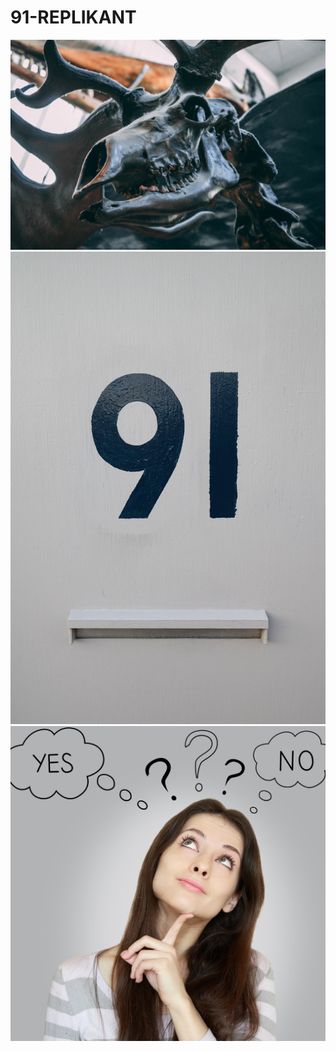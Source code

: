 # 91-REPLIKANT
![diane-picchiottino-REvTp9jXd-I-unsplash](https://github.com/totoro65/91-REPLIKANT/blob/main/diane-picchiottino-REvTp9jXd-I-unsplash.jpg?raw=true)
![susan-q-yin-wlYn3-FshLA-unsplash](https://github.com/totoro65/91-REPLIKANT/blob/main/susan-q-yin-wlYn3-FshLA-unsplash.jpg?raw=true)
![decision](https://github.com/totoro65/91-REPLIKANT/blob/main/decision.jpg?raw=true)
